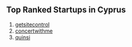 ## Top Ranked Startups in Cyprus

1. [getsitecontrol](http://www.startupranking.com/getsitecontrol)
2. [concertwithme](http://www.startupranking.com/concertwithme)
3. [quinsi](http://www.startupranking.com/quinsi)

